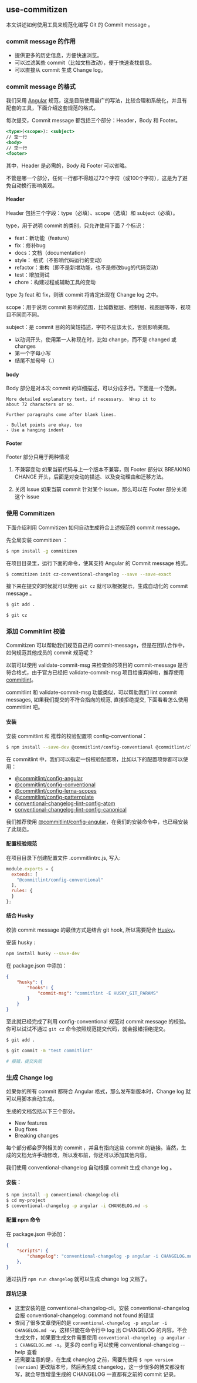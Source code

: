 use-commitizen
-----------------
本文讲述如何使用工具来规范化编写 Git 的 Commit message 。

### commit message 的作用
- 提供更多的历史信息，方便快速浏览。
- 可以过滤某些 commit（比如文档改动），便于快速查找信息。
- 可以直接从 commit 生成 Change log。

### commit message 的格式
我们采用 [Angular](https://docs.google.com/document/d/1QrDFcIiPjSLDn3EL15IJygNPiHORgU1_OOAqWjiDU5Y/edit#heading=h.greljkmo14y0 "Git Commit Message Conventions") 规范，这是目前使用最广的写法，比较合理和系统化，并且有配套的工具，下面介绍这套规范的格式。

每次提交，Commit message 都包括三个部分：Header，Body 和 Footer。
```jsx
<type>(<scope>): <subject>
// 空一行
<body>
// 空一行
<footer>

```

其中，Header 是必需的，Body 和 Footer 可以省略。

不管是哪一个部分，任何一行都不得超过72个字符（或100个字符），这是为了避免自动换行影响美观。

#### Header
Header 包括三个字段：type（必填）、scope（选填）和 subject（必填）。

type，用于说明 commit 的类别，只允许使用下面 7 个标识：

- feat：新功能（feature）
- fix：修补bug
- docs：文档（documentation）
- style： 格式（不影响代码运行的变动）
- refactor：重构（即不是新增功能，也不是修改bug的代码变动）
- test：增加测试
- chore：构建过程或辅助工具的变动

type 为 feat 和 fix，则该 commit 将肯定出现在 Change log 之中。

scope：用于说明 commit 影响的范围，比如数据层、控制层、视图层等等，视项目不同而不同。

subject：是 commit 目的的简短描述，字符不应该太长，否则影响美观。
- 以动词开头，使用第一人称现在时，比如 change，而不是 changed 或 changes
- 第一个字母小写
- 结尾不加句号（.）

#### body
Body 部分是对本次 commit 的详细描述，可以分成多行。下面是一个范例。
```
More detailed explanatory text, if necessary.  Wrap it to 
about 72 characters or so. 

Further paragraphs come after blank lines.

- Bullet points are okay, too
- Use a hanging indent
```

#### Footer
Footer 部分只用于两种情况
1. 不兼容变动
如果当前代码与上一个版本不兼容，则 Footer 部分以 BREAKING CHANGE 开头，后面是对变动的描述、以及变动理由和迁移方法。

2. 关闭 Issue
如果当前 commit 针对某个 issue，那么可以在 Footer 部分关闭这个 issue

### 使用 Commitizen
下面介绍利用 Commitizen 如何自动生成符合上述规范的 commit message。

先全局安装 commitizen ：

```bash
$ npm install -g commitizen

```

在项目目录里，运行下面的命令，使其支持 Angular 的 Commit message 格式。

```bash
$ commitizen init cz-conventional-changelog --save --save-exact

```

接下来在提交的时候就可以使用 `git cz` 就可以根据提示，生成自动化的 commit message 。
```bash
$ git add .

$ git cz

```

### 添加 Commitlint 校验
Commitizen 可以帮助我们规范自己的 commit-message，但是在团队合作中，如何规范其他成员的 commit 规范呢？

以前可以使用 validate-commit-msg 来检查你的项目的 commit-message 是否符合格式，由于官方已经把 validate-commit-msg 项目给废弃掉啦，推荐使用 [commitlint](https://github.com/conventional-changelog/commitlint)。

commitlint 和 validate-commit-msg 功能类似，可以帮助我们 lint commit messages, 如果我们提交的不符合指向的规范, 直接拒绝提交, 下面看看怎么使用 commitlint 吧。

#### 安装

安装 commitlint 和 推荐的校验配置项 config-conventional：

```bash
$ npm install --save-dev @commitlint/config-conventional @commitlint/cli

```
在 commitlint 中，我们可以指定一份校验配置项，比如以下的配置项你都可以使用：

- [@commitlint/config-angular](https://github.com/conventional-changelog/commitlint/tree/master/@commitlint/config-angular)
- [@commitlint/config-conventional](https://github.com/conventional-changelog/commitlint/tree/master/@commitlint/config-conventional)
- [@commitlint/config-lerna-scopes](https://github.com/conventional-changelog/commitlint/tree/master/@commitlint/config-lerna-scopes)
- [@commitlint/config-patternplate](https://github.com/conventional-changelog/commitlint/tree/master/@commitlint/config-patternplate)
- [conventional-changelog-lint-config-atom](https://github.com/erikmueller/conventional-changelog-lint-config-atom)
- [conventional-changelog-lint-config-canonical](https://github.com/gajus/conventional-changelog-lint-config-canonical)

我们推荐使用 [@commitlint/config-angular](https://github.com/conventional-changelog/commitlint/tree/master/@commitlint/config-angular)，在我们的安装命令中，也已经安装了此规范。

#### 配置校验规范

在项目目录下创建配置文件 .commitlintrc.js, 写入:
```js
module.exports = {
  extends: [
    "@commitlint/config-conventional"
  ],
  rules: {
  }
};

```

#### 结合 Husky
校验 commit message 的最佳方式是结合 git hook, 所以需要配合 [Husky](https://github.com/typicode/husky)。

安装 husky :

```bash
npm install husky --save-dev

```

在 package.json 中添加：

```json
{
    "husky": {
        "hooks": {
            "commit-msg": "commitlint -E HUSKY_GIT_PARAMS"
        }
    }
}

```

至此就已经完成了利用 config-conventional 规范对 commit message 的校验。你可以试试不通过 `git cz` 命令按照规范提交代码，就会报错拒绝提交。

```bash
$ git add .

$ git commit -m "test commitlint"

# 报错，提交失败

```

### 生成 Change log

如果你的所有 commit 都符合 Angular 格式，那么发布新版本时，Change log 就可以用脚本自动生成。

生成的文档包括以下三个部分。
- New features
- Bug fixes
- Breaking changes

每个部分都会罗列相关的 commit ，并且有指向这些 commit 的链接。当然，生成的文档允许手动修改，所以发布前，你还可以添加其他内容。

我们使用 conventional-changelog 自动根据 commit 生成 change log 。

#### 安装：

```bash
$ npm install -g conventional-changelog-cli
$ cd my-project
$ conventional-changelog -p angular -i CHANGELOG.md -s

```

#### 配置 npm 命令
在 package.json 中添加：
```json
{
    "scripts": {
        "changelog": "conventional-changelog -p angular -i CHANGELOG.md -s -r 0"
    },
}

```

通过执行 `npm run changelog` 就可以生成 change log 文档了。

#### 踩坑记录
- 这里安装的是 conventional-changelog-cli，安装 conventional-changelog 会报 conventional-changelog: command not found 的错误
- 查阅了很多文章使用的是 `conventional-changelog -p angular -i CHANGELOG.md -w`，这样只能在命令行中 log 出 CHANGELOG 的内容，不会生成文件，如果要生成文件需要使用 `conventional-changelog -p angular -i CHANGELOG.md -s`。更多的 config 可以使用 conventional-changelog --help 查看
- 还需要注意的是，在生成 changlog 之前，需要先使用 `$ npm version [version]` 更改版本号，然后再生成 changelog，这一步很多的博文都没有写，就会导致增量生成的 CHANGELOG 一直都有之前的 commit 记录。
